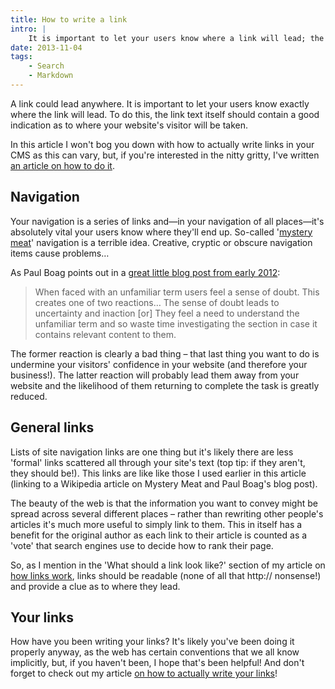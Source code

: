 ```yaml
---
title: How to write a link
intro: |
    It is important to let your users know where a link will lead; the link text itself should contain a good indication as to where they'll be taken.
date: 2013-11-04
tags:
    - Search
    - Markdown
---
```


A link could lead anywhere. It is important to let your users know exactly where the link will lead. To do this, the link text itself should contain a good indication as to where your website's visitor will be taken.

In this article I won't bog you down with how to actually write links in your CMS as this can vary, but, if you're interested in the nitty gritty, I've written [an article on how to do it](/resources/how-to-write-a-link-using-markdown).


## Navigation

Your navigation is a series of links and—in your navigation of all places—it's absolutely vital your users know where they'll end up. So-called '[mystery meat](http://en.wikipedia.org/wiki/Mystery_meat)' navigation is a terrible idea. Creative, cryptic or obscure navigation items cause problems…

As Paul Boag points out in a [great little blog post from early 2012](http://boagworld.com/usability/does-your-labelling-cause-confusion/):

> When faced with an unfamiliar term users feel a sense of doubt. This creates one of two reactions… The sense of doubt leads to uncertainty and inaction [or] They feel a need to understand the unfamiliar term and so waste time investigating the section in case it contains relevant content to them.

The former reaction is clearly a bad thing – that last thing you want to do is undermine your visitors' confidence in your website (and therefore your business!). The latter reaction will probably lead them away from your website and the likelihood of them returning to complete the task is greatly reduced.

## General links

Lists of site navigation links are one thing but it's likely there are less 'formal' links scattered all through your site's text (top tip: if they aren't, they should be!). This links are like like those I used earlier in this article (linking to a Wikipedia article on Mystery Meat and Paul Boag's blog post).

The beauty of the web is that the information you want to convey might be spread across several different places – rather than rewriting other people's articles it's much more useful to simply link to them. This in itself has a benefit for the original author as each link to their article is counted as a 'vote' that search engines use to decide how to rank their page.

So, as I mention in the 'What should a link look like?' section of my article on [how links work](/resources/links-make-the-web-go-round), links should be readable (none of all that http:// nonsense!) and provide a clue as to where they lead.


## Your links

How have you been writing your links? It's likely you've been doing it properly anyway, as the web has certain conventions that we all know implicitly, but, if you haven't been, I hope that's been helpful! And don't forget to check out my article [on how to actually write your links](/resources/how-to-write-a-link-using-markdown)!
